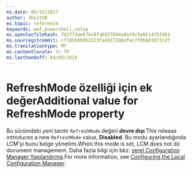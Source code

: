 ```yaml
---
ms.date: 06/12/2017
author: JKeithB
ms.topic: reference
keywords: wmf,powershell,setup
ms.openlocfilehash: 742f7dae67ec8feb927094a8bf9c5e0114f5f461
ms.sourcegitcommit: cf195b090b3223fa4917206dfec7f0b603873cdf
ms.translationtype: MT
ms.contentlocale: tr-TR
ms.lasthandoff: 04/09/2018
---
```

# <a name="additional-value-for-refreshmode-property"></a><span data-ttu-id="31ef6-102">RefreshMode özelliği için ek değer</span><span class="sxs-lookup"><span data-stu-id="31ef6-102">Additional value for RefreshMode property</span></span>

<span data-ttu-id="31ef6-103">Bu sürümdeki yeni tanıtır `RefreshMode` değeri **devre dışı**.</span><span class="sxs-lookup"><span data-stu-id="31ef6-103">This release introduces a new `RefreshMode` value, **Disabled**.</span></span> <span data-ttu-id="31ef6-104">Bu modu ayarlandığında LCM'yi bunu belge yönetimi.</span><span class="sxs-lookup"><span data-stu-id="31ef6-104">When this mode is set, LCM does not do document management.</span></span> <span data-ttu-id="31ef6-105">Daha fazla bilgi için bkz: [yerel Configuration Manager Yapılandırma](https://msdn.microsoft.com/powershell/dsc/metaconfig).</span><span class="sxs-lookup"><span data-stu-id="31ef6-105">For more information, see [Configuring the Local Configuration Manager](https://msdn.microsoft.com/powershell/dsc/metaconfig).</span></span>